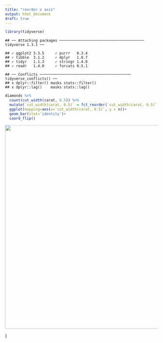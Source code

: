 ```yaml
---
title: "reorder x axis"
output: html_document
draft: true
---
```





```r
library(tidyverse)
```

```
## ── Attaching packages ─────────────────────────────────────── tidyverse 1.3.1 ──
```

```
## ✓ ggplot2 3.3.5     ✓ purrr   0.3.4
## ✓ tibble  3.1.2     ✓ dplyr   1.0.7
## ✓ tidyr   1.1.3     ✓ stringr 1.4.0
## ✓ readr   1.4.0     ✓ forcats 0.5.1
```

```
## ── Conflicts ────────────────────────────────────────── tidyverse_conflicts() ──
## x dplyr::filter() masks stats::filter()
## x dplyr::lag()    masks stats::lag()
```


```r
diamonds %>% 
  count(cut_width(carat, 0.5)) %>% 
  mutate(`cut_width(carat, 0.5)` = fct_reorder(`cut_width(carat, 0.5)`, desc(`cut_width(carat, 0.5)`))) %>% 
  ggplot(mapping=aes(x=`cut_width(carat, 0.5)`, y = n))+
  geom_bar(stat='identity')+
  coord_flip()
```

<img src="{{< blogdown/postref >}}index_files/figure-html/unnamed-chunk-2-1.png" width="672" />

}
